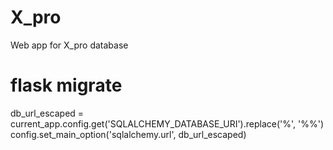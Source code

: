 # X_pro
Web app for X_pro database

# flask migrate
<!-- Thay dòng này vào file env.py -->
db_url_escaped = current_app.config.get('SQLALCHEMY_DATABASE_URI').replace('%', '%%')
config.set_main_option('sqlalchemy.url', db_url_escaped)